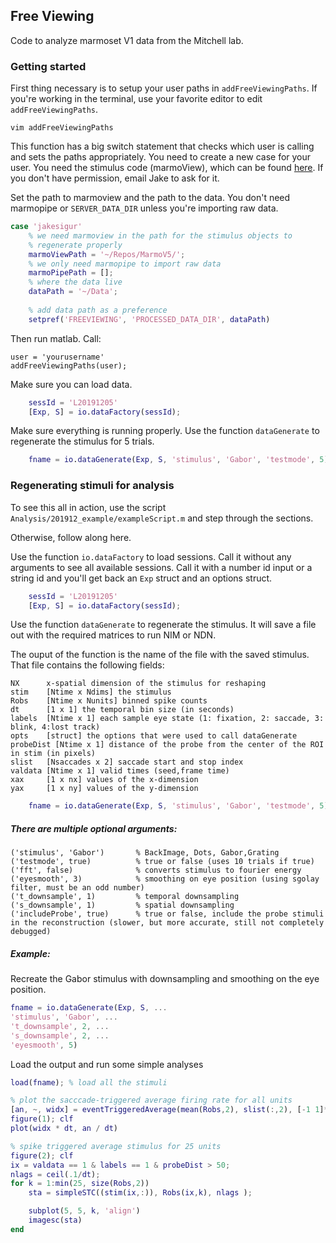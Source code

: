 
## Free Viewing
Code to analyze marmoset V1 data from the Mitchell lab.

### Getting started
First thing necessary is to setup your user paths in `addFreeViewingPaths`. If you're working in the terminal, use your favorite editor to edit `addFreeViewingPaths`.

```
vim addFreeViewingPaths
```

This function has a big switch statement that checks which user is calling and sets the paths appropriately. You need to create a new case for your user. You need the stimulus code (marmoView), which can be found [here](https://github.com/jcbyts/MarmoV5). If you don't have permission, email Jake to ask for it.

Set the path to marmoview and the path to the data. You don't need marmopipe or `SERVER_DATA_DIR` unless you're importing raw data.

``` matlab
case 'jakesigur'
    % we need marmoview in the path for the stimulus objects to
    % regenerate properly
    marmoViewPath = '~/Repos/MarmoV5/';
    % we only need marmopipe to import raw data
    marmoPipePath = [];
    % where the data live
    dataPath = '~/Data';
        
    % add data path as a preference
    setpref('FREEVIEWING', 'PROCESSED_DATA_DIR', dataPath)
```

Then run matlab. Call:
```
user = 'yourusername'
addFreeViewingPaths(user);
```

Make sure you can load data.
``` matlab
    sessId = 'L20191205'
    [Exp, S] = io.dataFactory(sessId);
```
Make sure everything is running properly. Use the function `dataGenerate` to regenerate the stimulus for 5 trials.

``` matlab
    fname = io.dataGenerate(Exp, S, 'stimulus', 'Gabor', 'testmode', 5);
```

### Regenerating stimuli for analysis
To see this all in action, use the script `Analysis/201912_example/exampleScript.m` and step through the sections.

Otherwise, follow along here.

Use the function `io.dataFactory` to load sessions. Call it without any arguments to see all available sessions.
Call it with a number id input or a string id and you'll get back an `Exp` struct and an options struct.

``` matlab
    sessId = 'L20191205'
    [Exp, S] = io.dataFactory(sessId);
```


Use the function `dataGenerate` to regenerate the stimulus. It will save a file out with the required matrices to run NIM or NDN.

The ouput of the function is the name of the file with the saved stimulus. That file contains the following fields:
    
    NX      x-spatial dimension of the stimulus for reshaping
    stim    [Ntime x Ndims] the stimulus
    Robs    [Ntime x Nunits] binned spike counts        
    dt      [1 x 1] the temporal bin size (in seconds)    
    labels  [Ntime x 1] each sample eye state (1: fixation, 2: saccade, 3: blink, 4:lost track)         
    opts    [struct] the options that were used to call dataGenerate        
    probeDist [Ntime x 1] distance of the probe from the center of the ROI in stim (in pixels)
    slist   [Nsaccades x 2] saccade start and stop index
    valdata [Ntime x 1] valid times (seed,frame time)      
    xax     [1 x nx] values of the x-dimension        
    yax     [1 x ny] values of the y-dimension


``` matlab
    fname = io.dataGenerate(Exp, S, 'stimulus', 'Gabor', 'testmode', 5);
```


##### There are multiple optional arguments:
    
    ('stimulus', 'Gabor')       % BackImage, Dots, Gabor,Grating
    ('testmode', true)          % true or false (uses 10 trials if true)
    ('fft', false)              % converts stimulus to fourier energy
    ('eyesmooth', 3)            % smoothing on eye position (using sgolay filter, must be an odd number)
    ('t_downsample', 1)         % temporal downsampling
    ('s_downsample', 1)         % spatial downsampling
    ('includeProbe', true)      % true or false, include the probe stimuli in the reconstruction (slower, but more accurate, still not completely debugged)

##### Example:
Recreate the Gabor stimulus with downsampling and smoothing on the eye position.

``` matlab
fname = io.dataGenerate(Exp, S, ...
'stimulus', 'Gabor', ...
't_downsample', 2, ...
's_downsample', 2, ...
'eyesmooth', 5)
```

Load the output and run some simple analyses
``` matlab
load(fname); % load all the stimuli

% plot the sacccade-triggered average firing rate for all units
[an, ~, widx] = eventTriggeredAverage(mean(Robs,2), slist(:,2), [-1 1]*ceil(.2/dt));
figure(1); clf
plot(widx * dt, an / dt)

% spike triggered average stimulus for 25 units
figure(2); clf
ix = valdata == 1 & labels == 1 & probeDist > 50;
nlags = ceil(.1/dt);
for k = 1:min(25, size(Robs,2))
    sta = simpleSTC((stim(ix,:)), Robs(ix,k), nlags );

    subplot(5, 5, k, 'align')
    imagesc(sta)
end
```